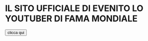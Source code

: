 # IL SITO UFFICIALE DI EVENITO LO YOUTUBER DI FAMA MONDIALE
<input type="button" value="clicca qui" onclick="alert('sus')"/>
  <audio autoplay>
<source type="audio/mpeg"src="take-on-me-flute-earrape.mp3">
  <source type="audio/ogg"src="take-on-me-flute-earrape.ogg">
  <source type="audio/wav"src="take-on-me-flute-earrape.wav">
  your browse does not support audio tag
</audio>
